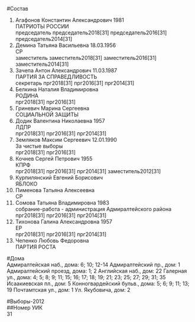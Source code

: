 #Состав  
1. Агафонов Константин Александрович 1981  
    ПАТРИОТЫ РОССИИ  
    председатель председатель2018[31] председатель2016[31] председатель2014[31]  
2. Демина Татьяна Васильевна 18.03.1956  
    СР  
    заместитель заместитель2018[31] заместитель2016[31] заместитель2014[31]  
3. Зачепа Антон Александрович 11.03.1987  
    ПАРТИЯ ЗА СПРАВЕДЛИВОСТЬ  
    секретарь прг2018[31] прг2016[31] прг2014[31]  
4. Белкина Наталия Владимировна  
    РОДИНА  
    прг2018[31] прг2016[31]  
5. Гриневич Марина Сергеевна  
    СОЦИАЛЬНОЙ ЗАЩИТЫ  
6. Додик Валентина Николаевна 1957  
    ЛДПР  
    прг2018[31] прг2016[31] прг2014[31]  
7. Земляков Максим Сергеевич 12.01.1990  
    За чистые выборы  
    прг2018[31] прг2016[31]  
8. Кочнев Сергей Петрович 1955  
    КПРФ  
    прг2018[31] прг2016[31] прг2014[31] заместитель2012[31]  
9. Курпилянский Евгений Борисович  
    ЯБЛОКО  
10. Пименова Татьяна Алексеевна  
    СР  
11. Сомова Татьяна Владимировна 1983  
    собрание-работа - администрация Адмиралтейского района  
    прг2018[31] прг2016[31] прг2014[31]  
12. Тихонова Галина Александровна 1957  
    ЕР  
    прг2018[31] прг2016[31] прг2014[31]  
13. Чепенко Любовь Федоровна  
    ПАРТИЯ РОСТА  
  
#Дома  
Адмиралтейская наб., дома: 6; 10; 12-14 Адмиралтейский пр., дом: 1 Адмиралтейский проезд, дома: 1; 2 Английская наб., дом: 22 Галерная ул., дома: 4; 5; 8; 9; 11; 15; 16; 17; 18; 19; 21; 23; 25; 27; 29; 31; 35 Исаакиевская пл., дом: 5 Конногвардейский бульв., дома: 5; 6; 9; 11; 13; 19 Почтамтская ул., дом: 1 Ул. Якубовича, дом: 2  
  
#Выборы-2012  
##Номер УИК  
31  
